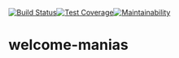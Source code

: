 [![Build Status](https://travis-ci.org/atlas-the-dog/welcome-manias.svg?branch=master)](https://travis-ci.org/atlas-the-dog/welcome-manias)[![Test Coverage](https://api.codeclimate.com/v1/badges/ea63926e93e0f3ea25b8/test_coverage)](https://codeclimate.com/github/atlas-the-dog/welcome-manias/test_coverage)[![Maintainability](https://api.codeclimate.com/v1/badges/ea63926e93e0f3ea25b8/maintainability)](https://codeclimate.com/github/atlas-the-dog/welcome-manias/maintainability)
# welcome-manias
